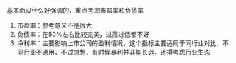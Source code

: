 基本面没什么好强调的，重点考虑市盈率和负债率
1. 市盈率：参考意义不是很大
2. 负债率：在50%左右比较完美，过高过低都不好
3. 净利率：主要影响上市公司的盈利情况，这个指标主要适用于同行业对比，不同行业不通用，不过想想，有时候暴利并非能长远，还得考虑行业生态